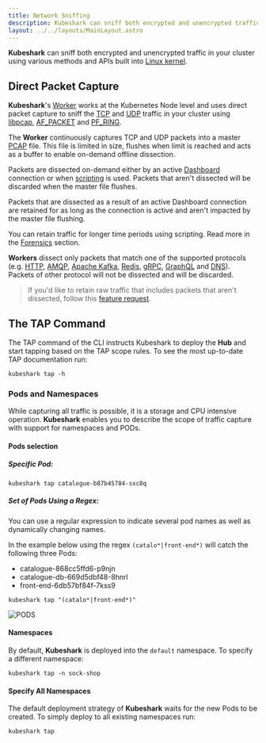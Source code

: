 ```yaml
---
title: Network Sniffing
description: Kubeshark can sniff both encrypted and unencrypted traffic in your cluster using various methods and APIs built into the Linux kernel.
layout: ../../layouts/MainLayout.astro
---
```


**Kubeshark** can sniff both encrypted and unencrypted traffic in your cluster using various methods and APIs built into [Linux kernel](https://www.kernel.org/).

## Direct Packet Capture

**Kubeshark**'s [Worker](/en/anatomy_of_kubeshark#worker) works at the Kubernetes Node level and uses direct packet capture to sniff the [TCP](https://en.wikipedia.org/wiki/Transmission_Control_Protocol) and [UDP](https://en.wikipedia.org/wiki/User_Datagram_Protocol) traffic in your cluster using [libpcap](https://www.tcpdump.org/), [AF_PACKET](https://man7.org/linux/man-pages/man7/packet.7.html) and [PF_RING](https://www.ntop.org/products/packet-capture/pf_ring/). 

The **Worker** continuously captures TCP and UDP packets into a master [PCAP](https://datatracker.ietf.org/doc/id/draft-gharris-opsawg-pcap-00.html) file. This file is limited in size, flushes when limit is reached and acts as a buffer to enable on-demand offline dissection.

Packets are dissected on-demand either by an active [Dashboard](/en/ui) connection or when [scripting](/en/automation_scripting) is used. Packets that aren't dissected will be discarded when the master file flushes. 

Packets that are dissected as a result of an active Dashboard connection are retained for as long as the connection is active and aren't impacted by the master file flushing. 

You can retain traffic for longer time periods using scripting. Read more in the [Forensics](/en/cloud_forensics) section.

**Workers** dissect only packets that match one of the supported protocols (e.g. [HTTP](https://datatracker.ietf.org/doc/html/rfc2616), [AMQP](https://www.rabbitmq.com/amqp-0-9-1-reference.html), [Apache Kafka](https://kafka.apache.org/protocol), [Redis](https://redis.io/topics/protocol), [gRPC](https://grpc.github.io/grpc/core/md_doc__p_r_o_t_o_c_o_l-_h_t_t_p2.html), [GraphQL](https://graphql.org/learn/serving-over-http/) and [DNS](https://www.iana.org/assignments/dns-parameters/dns-parameters.xhtml)). Packets of other protocol will not be dissected and will be discarded.

> If you'd like to retain raw traffic that includes packets that aren't dissected, follow this [feature request](https://github.com/kubeshark/kubeshark/issues/1393).

## The TAP Command

The TAP command of the CLI instructs Kubeshark to deploy the **Hub** and start tapping based on the TAP scope rules.
To see the most up-to-date TAP documentation run:

```shell
kubeshark tap -h
```

### Pods and Namespaces

While capturing all traffic is possible, it is a storage and CPU intensive operation. **Kubeshark** enables you to describe the scope of traffic capture with support for namespaces and PODs.

#### Pods selection

##### Specific Pod:

```shell
kubeshark tap catalogue-b87b45784-sxc8q
```

##### Set of Pods Using a Regex:

You can use a regular expression to indicate several pod names as well as dynamically changing names.

In the example below using the regex `(catalo*|front-end*)` will catch the following three Pods:
* catalogue-868cc5ffd6-p9njn
* catalogue-db-669d5dbf48-8hnrl
* front-end-6db57bf84f-7kss9

```shell
kubeshark tap "(catalo*|front-end*)"
```

![PODS](/pods.png)

#### Namespaces

By default, **Kubeshark** is deployed into the `default` namespace.
To specify a different namespace:

```
kubeshark tap -n sock-shop
```

#### Specify All Namespaces

The default deployment strategy of **Kubeshark** waits for the new Pods
to be created. To simply deploy to all existing namespaces run:

```
kubeshark tap
```